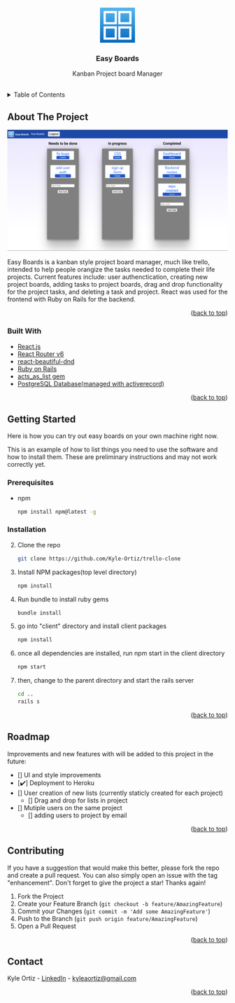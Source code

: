 <!-- PROJECT LOGO -->
<br />
<div align="center">
  <a href="images/logo.png">
    <img src="images/logo.png" alt="Logo" width="80" height="80">
  </a>

<h3 align="center">Easy Boards</h3>

  <p align="center">
    Kanban Project board Manager
    <br />
    <br />
    <!-- <a href="https://github.com/github_username/repo_name">View Demo</a>
    ·
    <a href="https://github.com/github_username/repo_name/issues">Report Bug</a>
    ·
    <a href="https://github.com/github_username/repo_name/issues">Request Feature</a> -->
  </p>
</div>



<!-- TABLE OF CONTENTS -->
<details>
  <summary>Table of Contents</summary>
  <ol>
    <li>
      <a href="#about-the-project">About The Project</a>
      <ul>
        <li><a href="#built-with">Built With</a></li>
      </ul>
    </li>
    <li>
      <a href="#getting-started">Getting Started</a>
      <ul>
        <li><a href="#prerequisites">Prerequisites</a></li>
        <li><a href="#installation">Installation</a></li>
      </ul>
    </li>
    <li><a href="#roadmap">Roadmap</a></li>
  </ol>
</details>



<!-- ABOUT THE PROJECT -->
## About The Project

<img src="images/screeenshot.png">

Easy Boards is a kanban style project board manager, much like trello, intended to help people orangize the tasks needed to complete their life projects. Current features include: user authenctication, creating new project boards, adding tasks to project boards, drag and drop functionality for the project tasks, and deleting a task and project. React was used for the frontend with Ruby on Rails for the backend. 

<p align="right">(<a href="#top">back to top</a>)</p>



### Built With
* [React.js](https://reactjs.org/)
* [React Router v6](https://reactrouter.com/docs/en/v6)
* [react-beautiful-dnd](https://github.com/atlassian/react-beautiful-dnd)
* [Ruby on Rails](https://rubyonrails.org/)
* [acts_as_list gem](https://github.com/brendon/acts_as_list)
* [PostgreSQL Database(managed with activerecord)](https://www.postgresql.org/)

<p align="right">(<a href="#top">back to top</a>)</p>



<!-- GETTING STARTED -->
## Getting Started

Here is how you can try out easy boards on your own machine right now. 

This is an example of how to list things you need to use the software and how to install them. These are preliminary instructions and may not work correctly yet.

### Prerequisites
* npm
  ```sh
  npm install npm@latest -g
  ```

### Installation
2. Clone the repo
   ```sh
   git clone https://github.com/Kyle-Ortiz/trello-clone
   ```
3. Install NPM packages(top level directory)
   ```sh
   npm install
   ```
4. Run bundle to install ruby gems
   ```sh
   bundle install
   ```
5. go into "client" directory and install client packages
   ```sh
   npm install
   ```
6. once all dependencies are installed, run npm start in the client directory
   ```sh
   npm start
   ```
7. then, change to the parent directory and start the rails server
   ```sh
   cd ..
   rails s
   ```
<p align="right">(<a href="#top">back to top</a>)</p>

<!-- ROADMAP -->
## Roadmap
Improvements and new features with will be added to this project in the future: 

- [] UI and style improvements
- [✔️] Deployment to Heroku
- [] User creation of new lists (currently staticly created for each project)
    - [] Drag and drop for lists in project
- [] Mutiple users on the same project
    - [] adding users to project by email

<p align="right">(<a href="#top">back to top</a>)</p>



<!-- CONTRIBUTING -->
## Contributing
If you have a suggestion that would make this better, please fork the repo and create a pull request. You can also simply open an issue with the tag "enhancement".
Don't forget to give the project a star! Thanks again!

1. Fork the Project
2. Create your Feature Branch (`git checkout -b feature/AmazingFeature`)
3. Commit your Changes (`git commit -m 'Add some AmazingFeature'`)
4. Push to the Branch (`git push origin feature/AmazingFeature`)
5. Open a Pull Request

<p align="right">(<a href="#top">back to top</a>)</p>

<!-- CONTACT -->
## Contact

Kyle Ortiz - [LinkedIn](https://www.linkedin.com/in/kyleortiz/) - kyleaortiz@gmail.com

<p align="right">(<a href="#top">back to top</a>)</p>


<!-- MARKDOWN LINKS & IMAGES -->
<!-- https://www.markdownguide.org/basic-syntax/#reference-style-links -->
<!-- [contributors-shield]: https://img.shields.io/github/contributors/github_username/repo_name.svg?style=for-the-badge
[contributors-url]: https://github.com/github_username/repo_name/graphs/contributors
[forks-shield]: https://img.shields.io/github/forks/github_username/repo_name.svg?style=for-the-badge
[forks-url]: https://github.com/github_username/repo_name/network/members
[stars-shield]: https://img.shields.io/github/stars/github_username/repo_name.svg?style=for-the-badge
[stars-url]: https://github.com/github_username/repo_name/stargazers
[issues-shield]: https://img.shields.io/github/issues/github_username/repo_name.svg?style=for-the-badge
[issues-url]: https://github.com/github_username/repo_name/issues
[license-shield]: https://img.shields.io/github/license/github_username/repo_name.svg?style=for-the-badge
[license-url]: https://github.com/github_username/repo_name/blob/master/LICENSE.txt
[linkedin-shield]: https://img.shields.io/badge/-LinkedIn-black.svg?style=for-the-badge&logo=linkedin&colorB=555 -->
[linkedin-url]: https://linkedin.com/in/linkedin_username
[product-screenshot]: images/screenshot.png